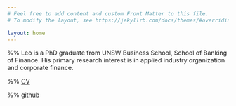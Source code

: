 ```yaml
---
# Feel free to add content and custom Front Matter to this file.
# To modify the layout, see https://jekyllrb.com/docs/themes/#overriding-theme-defaults

layout: home
---
```


%% Leo is a PhD graduate from UNSW Business School, School of Banking of Finance. His primary research interest is in applied industry organization and corporate finance.

%% [CV](LeoLiu_CV.pdf)

%% [github](https://github.com/leoliu0)
